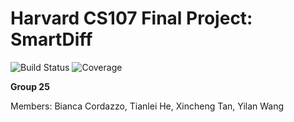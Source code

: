 # Harvard CS107 Final Project: SmartDiff
![Build Status](https://img.shields.io/travis/com/SmartDiff/cs107-FinalProject?color=green&logo=travis&style=plastic)
![Coverage](https://img.shields.io/codecov/c/gh/SmartDiff/cs107-FinalProject?color=red&label=CodeCov&logo=CodeCov&style=plastic)

**Group 25**

Members: Bianca Cordazzo, Tianlei He, Xincheng Tan, Yilan Wang
